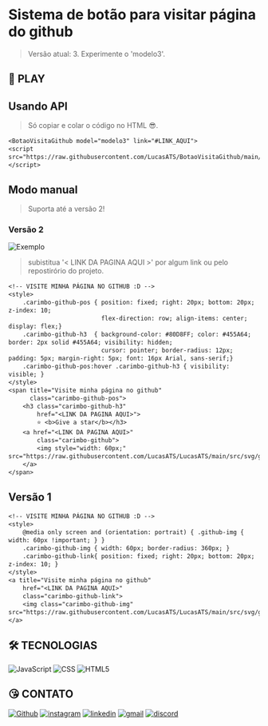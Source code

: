 # Sistema de botão para visitar página do github

> Versão atual: 3.
> Experimente o 'modelo3'.

## __📂 PLAY__

## Usando API

> Só copiar e colar o código no HTML 😎.

    <BotaoVisitaGithub model="modelo3" link="#LINK_AQUI">
    <script src="https://raw.githubusercontent.com/LucasATS/BotaoVisitaGithub/main/BotaoVisitaGithub.js"></script>

## Modo manual

> Suporta até a versão 2!

### Versão 2

![Exemplo](https://raw.githubusercontent.com/LucasATS/BotaoVisitaGithub/img/Exemplo%20btn%20visita%20github.jpeg)

> subistitua '< LINK DA PAGINA AQUI >' por algum link ou pelo repostirório do projeto.

    <!-- VISITE MINHA PÁGINA NO GITHUB :D -->
    <style> 
        .carimbo-github-pos { position: fixed; right: 20px; bottom: 20px; z-index: 10;  
                              flex-direction: row; align-items: center; display: flex;}
        .carimbo-github-h3  { background-color: #80D8FF; color: #455A64; border: 2px solid #455A64; visibility: hidden;
                              cursor: pointer; border-radius: 12px; padding: 5px; margin-right: 5px; font: 16px Arial, sans-serif;}
        .carimbo-github-pos:hover .carimbo-github-h3 { visibility: visible; }
    </style>
    <span title="Visite minha página no github" 
          class="carimbo-github-pos">
        <h3 class="carimbo-github-h3"
            href="<LINK DA PAGINA AQUI>">
            ⭐ <b>Give a star</b></h3>
        <a href="<LINK DA PAGINA AQUI>"
            class="carimbo-github">
            <img style="width: 60px;" src="https://raw.githubusercontent.com/LucasATS/LucasATS/main/src/svg/github.svg">
        </a>
    </span>

## Versão 1

    <!-- VISITE MINHA PÁGINA NO GITHUB :D -->
    <style> 
        @media only screen and (orientation: portrait) { .github-img { width: 60px !important; } }
        .carimbo-github-img { width: 60px; border-radius: 360px; }
        .carimbo-github-link{ position: fixed; right: 20px; bottom: 20px; z-index: 10; }
    </style>
    <a title="Visite minha página no github" 
        href="<LINK DA PAGINA AQUI>"
        class="carimbo-github-link">
        <img class="carimbo-github-img" src="https://raw.githubusercontent.com/LucasATS/LucasATS/main/src/svg/github.svg">
    </a>


<!--
## __❤ AGRADECIMENTOS__
[@<NOME>](<LINK>) "<MENSAGEM>"
-->

## __🛠 TECNOLOGIAS__ 

![JavaScript](https://img.shields.io/badge/JavaScript-323330?style=for-the-badge&logo=javascript&logoColor=F7DF1E)
![CSS](https://img.shields.io/badge/CSS3-1572B6?style=for-the-badge&logo=css3&logoColor=white)
![HTML5](https://img.shields.io/badge/HTML5-E34F26?style=for-the-badge&logo=html5&logoColor=white)

## __😘 CONTATO__ <ALTERE APENAS OS LINKS DOS HREF>
<p align="left">
  <a href="https://github.com/LucasATS/"><img src="https://img.shields.io/badge/GitHub-100000?style=for-the-badge&amp;logo=github&amp;logoColor=white" alt="Github"></a>
  <a href="https://www.instagram.com/lukaolmd/"><img src="https://img.shields.io/badge/Instagram-E4405F?style=for-the-badge&amp;logo=instagram&amp;logoColor=white" alt="instagram"></a>
  <a href="https://www.linkedin.com/in/lucas-almeida-tiburtino-da-silva/"><img src="https://img.shields.io/badge/LinkedIn-0077B5?style=for-the-badge&amp;logo=linkedin&amp;logoColor=white" alt="linkedin"></a>
  <a href="mailto:lucas.almida.da.silva@gmail.com"><img src="https://img.shields.io/badge/Gmail-D14836?style=for-the-badge&logo=gmail&logoColor=white" alt="gmail"></a> 
  <a href="https://discord.com/channels/@Lucas%20ATS#9901"><img src="https://img.shields.io/badge/Discord-5865F2?style=for-the-badge&logo=discord&logoColor=white" alt="discord"></a>  
</p>